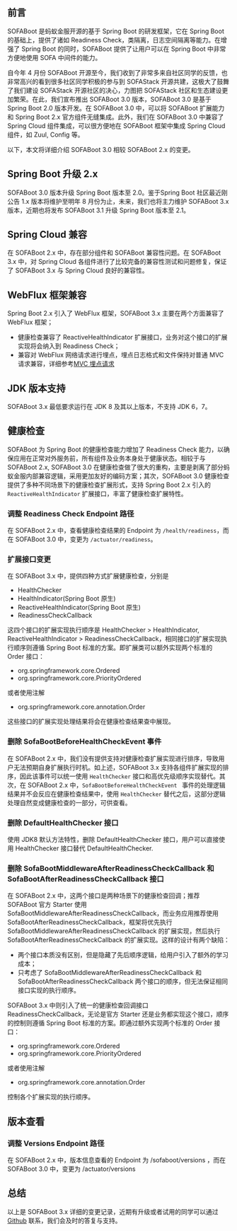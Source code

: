 ## 前言 
SOFABoot 是蚂蚁金服开源的基于 Spring Boot 的研发框架，它在 Spring Boot 的基础上，提供了诸如 Readiness Check，类隔离，日志空间隔离等能力。在增强了 Spring Boot 的同时，SOFABoot 提供了让用户可以在 Spring Boot 中非常方便地使用 SOFA 中间件的能力。

自今年 4 月份 SOFABoot 开源至今，我们收到了非常多来自社区同学的反馈，也非常高兴的看到很多社区同学积极的参与到 SOFAStack 开源共建，这极大了鼓舞了我们建设 SOFAStack 开源社区的决心，力图把 SOFAStack 社区和生态建设更加繁荣。在此，我们宣布推出 SOFABoot 3.0 版本，SOFABoot 3.0 是基于 Spring Boot 2.0 版本开发。在 SOFABoot 3.0 中，可以将 SOFABoot 扩展能力和 Spring Boot 2.x 官方组件无缝集成。此外，我们在 SOFABoot 3.0 中兼容了 Spring Cloud 组件集成，可以很方便地在 SOFABoot 框架中集成 Spring Cloud 组件，如 Zuul, Config 等。

以下，本文将详细介绍 SOFABoot 3.0 相较 SOFABoot 2.x 的变更。

## Spring Boot 升级 2.x
SOFABoot 3.0 版本升级 Spring Boot 版本至 2.0。鉴于Spring Boot 社区最近刚公告 1.x 版本将维护至明年 8 月份为止，未来，我们也将主力维护 SOFABoot 3.x 版本，近期也将发布 SOFABoot 3.1 升级 Spring Boot 版本至 2.1。

## Spring Cloud 兼容
在 SOFABoot 2.x 中，存在部分组件和 SOFABoot 兼容性问题。在 SOFABoot 3.x 中，对 Spring Cloud 各组件进行了比较完备的兼容性测试和问题修复，保证了 SOFABoot 3.x 与 Spring Cloud 良好的兼容性。

## WebFlux 框架兼容
Spring Boot 2.x 引入了 WebFlux 框架，SOFABoot 3.x 主要在两个方面兼容了 WebFlux 框架；
+ 健康检查兼容了 ReactiveHealthIndicator 扩展接口，业务对这个接口的扩展实现将会纳入到 Readiness Check；
+ 兼容对 WebFlux 网络请求进行埋点，埋点日志格式和文件保持对普通 MVC 请求兼容，详细参考[MVC 埋点请求](https://www.sofastack.tech/sofa-tracer/docs/Usage_Of_MVC)

## JDK 版本支持
SOFABoot 3.x 最低要求运行在 JDK 8 及其以上版本，不支持 JDK 6，7。

## 健康检查
SOFABoot 为 Spring Boot 的健康检查能力增加了 Readiness Check 能力，以确保应用在正常对外服务前，所有组件及业务本身处于健康状态。相较于与 SOFABoot 2.x, SOFABoot 3.0 在健康检查做了很大的重构，主要是剥离了部分蚂蚁金服内部兼容逻辑，采用更加友好的编码方案；其次，SOFABoot 3.0 健康检查提供了多种不同场景下的健康检查扩展形式，支持 Spring Boot 2.x 引入的 `ReactiveHealthIndicator` 扩展接口，丰富了健康检查扩展特性。

### 调整 Readiness Check Endpoint 路径
在 SOFABoot 2.x 中，查看健康检查结果的 Endpoint 为 `/health/readiness`，而在 SOFABoot 3.0 中，变更为 `/actuator/readiness`。

### 扩展接口变更
在 SOFABoot 3.x 中，提供四种方式扩展健康检查，分别是
+ HealthChecker
+ HealthIndicator(Spring Boot 原生)
+ ReactiveHealthIndicator(Spring Boot 原生)
+ ReadinessCheckCallback

这四个接口的扩展实现执行顺序是 HealthChecker > HealthIndicator, ReactiveHealthIndicator > ReadinessCheckCallback，相同接口的扩展实现执行顺序则遵循 Spring Boot 标准的方案。即扩展类可以额外实现两个标准的 Order 接口：

+ org.springframework.core.Ordered
+ org.springframework.core.PriorityOrdered

或者使用注解

+ org.springframework.core.annotation.Order

这些接口的扩展实现处理结果将会在健康检查结果查中展现。

### 删除 SofaBootBeforeHealthCheckEvent 事件
在 SOFABoot 2.x 中，我们没有提供支持对健康检查扩展实现进行排序，导致用户无法预期自身扩展执行时机。如上述，SOFABoot 3.x 支持各组件扩展实现的排序，因此该事件可以统一使用 `HealthChecker` 接口和高优先级顺序实现替代。其次，在 SOFABoot 2.x 中，`SofaBootBeforeHealthCheckEvent ` 事件的处理逻辑结果并不会反应在健康检查结果中，使用 `HealthChecker` 替代之后，这部分逻辑处理自然变成健康检查的一部分，可供查看。

### 删除 DefaultHealthChecker 接口
使用 JDK8 默认方法特性，删除 DefaultHealthChecker 接口，用户可以直接使用 HealthChecker 接口替代 DefaultHealthChecker.

### 删除 SofaBootMiddlewareAfterReadinessCheckCallback 和 SofaBootAfterReadinessCheckCallback 接口
在 SOFABoot 2.x 中，这两个接口是两种场景下的健康检查回调；推荐 SOFABoot 官方 Starter 使用 SofaBootMiddlewareAfterReadinessCheckCallback，而业务应用推荐使用SofaBootAfterReadinessCheckCallback，框架将优先执行 SofaBootMiddlewareAfterReadinessCheckCallback 的扩展实现，然后执行 SofaBootAfterReadinessCheckCallback 的扩展实现。这样的设计有两个缺陷：
+ 两个接口本质没有区别，但是隐藏了先后顺序逻辑，给用户引入了额外的学习成本；
+ 只考虑了 SofaBootMiddlewareAfterReadinessCheckCallback 和 SofaBootAfterReadinessCheckCallback 两个接口的顺序，但无法保证相同接口实现的执行顺序。

SOFABoot 3.x 中则引入了统一的健康检查回调接口 ReadinessCheckCallback，无论是官方 Starter 还是业务都实现这个接口，顺序的控制则遵循 Spring Boot 标准的方案。即通过额外实现两个标准的 Order 接口：

+ org.springframework.core.Ordered
+ org.springframework.core.PriorityOrdered

或者使用注解

+ org.springframework.core.annotation.Order

控制各个扩展实现的执行顺序。
## 版本查看
### 调整 Versions Endpoint 路径
在 SOFABoot 2.x 中，版本信息查看的 Endpoint 为 /sofaboot/versions ，而在 SOFABoot 3.0 中，变更为 /actuator/versions

## 总结
以上是 SOFABoot 3.x 详细的变更记录，近期有升级或者试用的同学可以通过 [Github](https://github.com/alipay/sofa-boot) 联系，我们会及时的答复与支持。
